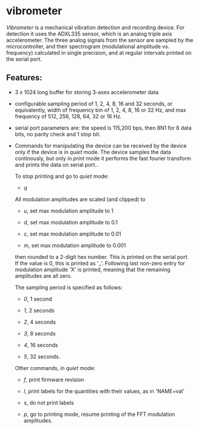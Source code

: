 # vibrometer

*Vibrometer* is a mechanical vibration detection and recording device.
For detection it uses the ADXL335 sensor, which is an analog triple axis accelerometer.
The three analog signals from the sensor are sampled by the microcontroller,
and their spectrogram (modulational amplitude vs. frequency) calculated in
single precision, and at regular intervals printed on the serial port.

## Features:

- 3 x 1024 long buffer for storing 3-axes accelerometer data

- configurable sampling period of 1, 2, 4, 8, 16 and 32 seconds, or
equivalently, width of frequency bin of 1, 2, 4, 8, 16 or 32 Hz,
and max frequency of 512, 256, 128, 64, 32 or 16 Hz.

- serial port parameters are: the speed is 115,200 bps, then 8N1
for 8 data bits, no parity check and 1 stop bit.

- Commands for manipulating the device can be received by the device only if the
device is in *quiet* mode. The device samples the data continously, but only in
*print* mode it performs the fast fourier transform and prints the data on serial port..

  To stop printing and go to *quiet* mode:

  - *q*

  All modulation amplitudes are scaled (and clipped) to

  - *u*, set max modulation amplitude to 1

  - *d*, set max modulation amplitude to 0.1

  - *c*, set max modulation amplitude to 0.01

  - *m*, set max modulation amplitude to 0.001

  then rounded to a 2-digit hex number. This is printed on the serial port. If the
  value is 0, this is printed as '_'. Following last non-zero entry for modulation
  amplitude 'X' is printed, meaning that the remaining amplitudes are all zero. 


  The sampling period is specified as follows:

  - *0*, 1 second

  - *1*, 2 seconds

  - *2*, 4 seconds

  - *3*, 8 seconds

  - *4*, 16 seconds

  - *5*, 32 seconds.
  

  Other commands, in *quiet* mode:

  - *f*, print firmware revision

  - *l*, print labels for the quantities with their values, as in 'NAME=val'

  - *s*, do not print labels

  - *p*, go to printing mode, resume printing of the FFT modulation amplitudes.
